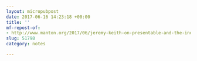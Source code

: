 ```yaml
---
layout: micropubpost
date: 2017-06-16 14:23:18 +00:00
title: ''
mf-repost-of:
- http://www.manton.org/2017/06/jeremy-keith-on-presentable-and-the-indieweb.html
slug: 51798
category: notes

---
```

